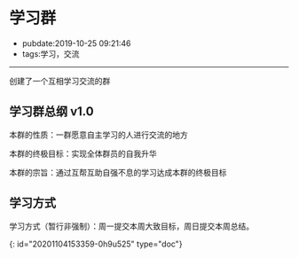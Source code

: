 # 学习群

- pubdate:2019-10-25 09:21:46
- tags:学习，交流

---

创建了一个互相学习交流的群

## 学习群总纲 v1.0

本群的性质：一群愿意自主学习的人进行交流的地方

本群的终极目标：实现全体群员的自我升华

本群的宗旨：通过互帮互助自强不息的学习达成本群的终极目标

## 学习方式

学习方式（暂行非强制）：周一提交本周大致目标，周日提交本周总结。


{: id="20201104153359-0h9u525" type="doc"}
